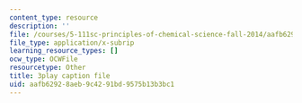 ```yaml
---
content_type: resource
description: ''
file: /courses/5-111sc-principles-of-chemical-science-fall-2014/aafb62928aeb9c4291bd9575b13b3bc1_pn1cxuBmhtI.srt
file_type: application/x-subrip
learning_resource_types: []
ocw_type: OCWFile
resourcetype: Other
title: 3play caption file
uid: aafb6292-8aeb-9c42-91bd-9575b13b3bc1
---
```

